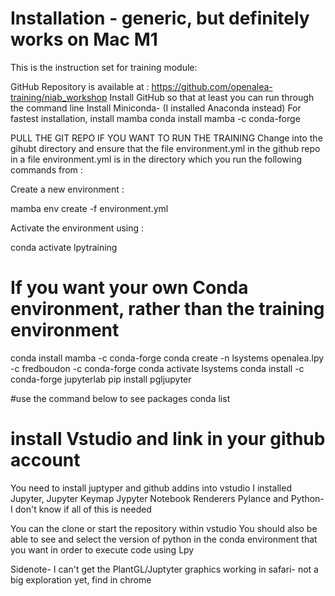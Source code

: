 # Installation - generic, but definitely works on Mac M1

This is the instruction set for training module:

GitHub Repository is available at : https://github.com/openalea-training/niab_workshop
Install GitHub so that at least you can run through the command line
Install Miniconda- (I installed Anaconda instead)
For fastest installation, install mamba
conda install mamba -c conda-forge

PULL THE GIT REPO IF YOU WANT TO RUN THE TRAINING
Change into the gihubt directory and ensure that the file environment.yml in the github repo in a file environment.yml is in the directory which you run the following commands from :

Create a new environment :

mamba env create -f environment.yml

Activate the environment using :  

conda activate lpytraining

# If you want your own Conda environment, rather than the training environment

conda install mamba -c conda-forge
conda create -n lsystems openalea.lpy -c fredboudon -c conda-forge 
conda activate lsystems
conda install -c conda-forge jupyterlab
pip install pgljupyter


#use the command below to see packages 
conda list 

# install Vstudio and link in your github account

You need to install juptyper and github addins into vstudio
I installed Jupyter, Jupyter Keymap Jypyter Notebook Renderers Pylance and Python- I don't know if all of this is needed

You can the clone or start the repository within vstudio
You should also be able to see and select the version of python in the conda environment that you want in order to execute code using Lpy

Sidenote- I can't get the PlantGL/Juptyter graphics working in safari- not a big exploration yet, find in chrome

